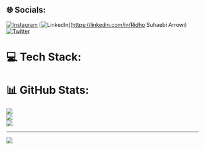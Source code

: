 
## 🌐 Socials:
[![Instagram](https://img.shields.io/badge/Instagram-%23E4405F.svg?logo=Instagram&logoColor=white)](https://instagram.com/dho.s.a_18) [![LinkedIn](https://img.shields.io/badge/LinkedIn-%230077B5.svg?logo=linkedin&logoColor=white)](https://linkedin.com/in/Ridho Suhaebi Arrowi) [![Twitter](https://img.shields.io/badge/Twitter-%231DA1F2.svg?logo=Twitter&logoColor=white)](https://twitter.com/dhosa18) 

# 💻 Tech Stack:

# 📊 GitHub Stats:
![](https://github-readme-stats.vercel.app/api?username=Ridhorezi&theme=dark&hide_border=false&include_all_commits=false&count_private=false)<br/>
![](https://github-readme-streak-stats.herokuapp.com/?user=Ridhorezi&theme=dark&hide_border=false)<br/>
![](https://github-readme-stats.vercel.app/api/top-langs/?username=Ridhorezi&theme=dark&hide_border=false&include_all_commits=false&count_private=false&layout=compact)

---
[![](https://visitcount.itsvg.in/api?id=Ridhorezi&icon=0&color=0)](https://visitcount.itsvg.in)
